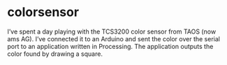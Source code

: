# colorsensor
I’ve spent a day playing with the TCS3200 color sensor from TAOS (now ams AG). I’ve connected it to an Arduino and sent the color over the serial port to an application written in Processing. The application outputs the color found by drawing a square.
